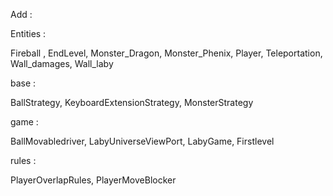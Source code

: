 Add :

Entities : 

Fireball , EndLevel, Monster_Dragon, Monster_Phenix, Player, Teleportation, Wall_damages, Wall_laby

base :

BallStrategy, KeyboardExtensionStrategy, MonsterStrategy

game :

BallMovabledriver, LabyUniverseViewPort, LabyGame, Firstlevel

rules :

PlayerOverlapRules, PlayerMoveBlocker
